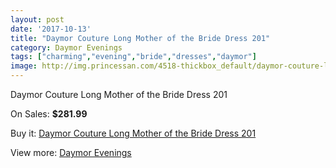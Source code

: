 ```yaml
---
layout: post
date: '2017-10-13'
title: "Daymor Couture Long Mother of the Bride Dress 201"
category: Daymor Evenings
tags: ["charming","evening","bride","dresses","daymor"]
image: http://img.princessan.com/4518-thickbox_default/daymor-couture-long-mother-of-the-bride-dress-201.jpg
---
```

Daymor Couture Long Mother of the Bride Dress 201

On Sales: **$281.99**
<a href="https://www.princessan.com/en/daymor-evenings/2140-daymor-couture-long-mother-of-the-bride-dress-201.html"><amp-img layout="responsive" width="600" height="600" src="//img.princessan.com/4518-thickbox_default/daymor-couture-long-mother-of-the-bride-dress-201.jpg" alt="Daymor Couture Long Mother of the Bride Dress 201 0" /></a>
<a href="https://www.princessan.com/en/daymor-evenings/2140-daymor-couture-long-mother-of-the-bride-dress-201.html"><amp-img layout="responsive" width="600" height="600" src="//img.princessan.com/4519-thickbox_default/daymor-couture-long-mother-of-the-bride-dress-201.jpg" alt="Daymor Couture Long Mother of the Bride Dress 201 1" /></a>

Buy it: [Daymor Couture Long Mother of the Bride Dress 201](https://www.princessan.com/en/daymor-evenings/2140-daymor-couture-long-mother-of-the-bride-dress-201.html "Daymor Couture Long Mother of the Bride Dress 201")

View more: [Daymor Evenings](https://www.princessan.com/en/17-daymor-evenings "Daymor Evenings")